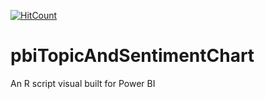 [![HitCount](http://hits.dwyl.com/SidharthMacherla/pbiTopicAndSentimentChart.svg)](http://hits.dwyl.com/SidharthMacherla/pbiTopicAndSentimentChart)  
# pbiTopicAndSentimentChart
An R script visual built for Power BI
